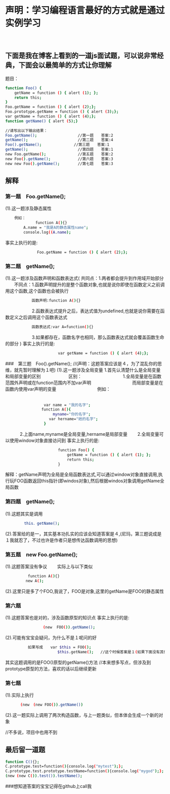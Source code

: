 # 声明：学习编程语言最好的方式就是通过实例学习
　　　　　　　
## 下面是我在博客上看到的一道js面试题，可以说非常经典，下面会以最简单的方式让你理解
题目：
```bash
function Foo() {
    getName = function () { alert (1); };
    return this;
}
Foo.getName = function () { alert (2);};
Foo.prototype.getName = function () { alert (3);};
var getName = function () { alert (4);};
function getName() { alert (5);}
 
//请写出以下输出结果：
Foo.getName();			        //第一题　　答案:2
getName();			            //第二题　　答案:4
Foo().getName();　　　　　　　 　//第三题　　答案:1
getName();                      //第四题　　答案:1
new Foo.getName();              //第五题　　答案:2
new Foo().getName();            //第六题　　答案:3
new new Foo().getName();        //第七题　　答案:3

```
## 解释
### 第一题　Foo.getName();
(1).这一题涉及静态属性
```bash
    例如：
　　　　　　　　function A(){}
        A.name = "我是A的静态属性name";
        console.log((A.name);
```
事实上执行的是:
```bash
              Foo.getName = function () { alert (2);};
```
### 第二题　getName();
(1).这一题涉及函数声明和函数表达式(
    共同点：1.两者都会提升到作用域开始部分
　　不同点：1.函数声明提升的是整个函数对象,也就是说你即使在函数定义之前调用这个函数,这个函数也会被执行
  ```bash
　　　　　　　函数声明:function A(){}
  ```
　　　　　　2.函数表达式提升之后，表达式值为undefined,也就是说你需要在函数定义之后调用这个函数表达式
  ```bash
　　　　　　　函数表达式:var A=function(){}
  ```  
　　　　　　3.如果都存在，函数名字也相同，那么函数表达式就会覆盖函数生命的部分
)
事实上执行的是:
```bash
　　　　　　　　　　　　　　var getName = function () { alert (4);};
```
###　第三题　Foo().getName();   //(声明：这题答案应该是４，为了混乱你的思维，就先暂时理解为１吧)
(1).这一题涉及全局变量
    1.首先认清楚什么是全局变量和局部变量的区别
　　　　　　区别：
　　　　　　　　　1.全局变量是在函数范围外声明或在function范围内不加var声明
　　　　　　　　　而局部变量是在函数内使用var声明的变量
　　　　　　　　　例如：
　　　　　　　　　　　　　　　　　
                 
```bash                 
                 var name = "我的名字";
　　　　　　　　　 function A(){
                     myname="你的名字";
　　　　　　　　　　　 var hername="她的名字";
                 }
 ```
　　　            2.上面name,myname是全局变量,hername是局部变量
　　2.全局变量可以使用window对象直接访问到
事实上执行的是:
```bash
　　　　　　　　　　　　　　function Foo() {
    　　　　　　　　　　　　　　getName = function () { alert (1); };
    　　　　　　　　　　　　　　return this;
　　　　　　　　　　　　　　}
```
解释：getName声明为全局是全局函数表达式,可以通过window对象直接调用,执行玩FOO函数返回this指针(即windos对象),然后根据windos对象调用getName全局函数

### 第四题　getName();  
(1).这题其实是调用
```bash
　　　　　this．getName();
```
(2).答案给的是一，其实基本功扎实的应该会知道答案是４,(尼玛，第三题说成是１我就忍了，不过也许是作者只是想传达函数调用的思想)

### 第五题　new Foo.getName(); 
(1).这题答案没有争议
　　实际上与以下类似
  ```bash
　　　　　　function A(){}
           new A();
```
(2).这里只是多了个FOO,我说了，FOO是对象,这里的getName是FOO的静态属性

### 第六题
(1).这题答案也是对的，涉及函数原型的知识点
事实上执行的是:
```bash
　　　　          (new  FOO()).getName();
```
(2).可能有宝宝会疑问，为什么不是１呢问的好
```bash
　　　　　　如果写成　　var $this = FOO();
                       $this.getName();   //这个时候答案是１(如果下面没有其他的getName定义，否则答案还是4)
```
   
   其实这题调用的是FOO()原型的getName()方法
//本来想多写点，但涉及到prototype原型的方法，喜欢的话以后继续更新

### 第七题
(1).实际上执行
```bash
　　　　(new　(new FOO()).getName())
```
(2).这一题实际上调用了两次构造函数，与上一题类似，但本体会生成一个新的对象

//不多说，项目中也用不到

## 最后留一道题
```bash
function C(){};
C.prototype.test=function(){console.log("mytest");};
C.prototype.test.prototype.testName=function(){console.log("mygod");};
(new (new C()).test()).testName();
```
###想知道答案的宝宝记得在github上call我
